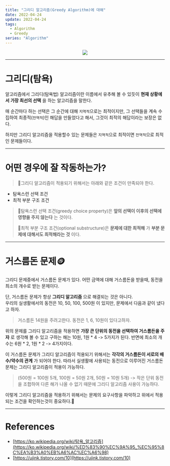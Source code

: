 ```yaml
---
title: "그리디 알고리즘(Greedy Algorithm)에 대해"
date: 2022-04-24
update: 2022-04-24
tags:
  - Algorithm
  - Greedy
series: "Algorithm"
---
```

<p align="center"><img src="https://user-images.githubusercontent.com/63226023/164942840-d52e6623-5973-4c16-99ef-3da83ce1e9ab.png"></p>

- - -
# 그리디(탐욕)
알고리즘에서 그리디(탐욕법) 알고리즘이란 이름에서 유추해 볼 수 있듯이 __현재 상황에서 가장 최선의 선택__ 을 하는 알고리즘을 말한다.

매 순간마다 하는 선택은 그 순간에 대해 `지역적`으로는 최적이지만, 그 선택들을 계속 수집하여 최종적(`전역적`)인 해답을 만들었다고 해서, 그것이 최적의 해답이라는 보장은 없다. 

하지만 그리디 알고리즘을 적용할수 있는 문제들은 `지역적`으로 최적이면 `전역적`으로 최적인 문제들이다. 
- - -

# 어떤 경우에 잘 작동하는가?
> 🎯그리디 알고리즘이 적용되기 위해서는 아래와 같은 조건이 만족되야 한다.

- 탐욕스런 선택 조건
- 최적 부분 구조 조건

> 📍탐욕스런 선택 조건(greedy choice property)은 __앞의 선택이 이후의 선택에 영향을 주지 않는다__ 는 것이다.
>
> 📍최적 부분 구조 조건(optional substructure)은 __문제에 대한 최적해__ 가 __부분 문제에 대해서도 최적해라는 것__ 이다.

- - -
# 거스름돈 문제🪙
그리디 문제중에서 거스름돈 문제가 있다. 어떤 금액에 대해 거스름돈을 받을때, 동전을 최소의 개수로 받는 문제이다.

단, 거스름돈 문제가 항상 __그리디 알고리즘__ 으로 해결되는 것은 아니다.   
우리의 실생활에서의 동전은 10, 50, 100, 500원 이 있지만, 문제에서 다음과 같이 냈다고 하자.

> 거스름돈 14원을 주려고한다. 동전은 1, 6, 10원이 있다고하자.

위의 문제를 그리디 알고리즘을 적용하면 __가장 큰 단위의 동전을 선택하여 거스롬든을 주자__ 로 생각해 볼 수 있고 구하는 해는 10원, 1원 * 4 -> 5가지가 된다. 반면에 최소의 개수는 6원 * 2, 1원 * 2 -> 4가지이다.

이 거스름돈 문제가 그리디 알고리즘이 적용되기 위해서는 __각각의 거스름돈이 서로의 배수/약수의 관계__ 가 되어야 한다. 따라서 실생활에 사용되는 동전으로 이루어진 거스름돈 문제는 그리디 알고리즘이 적용이 가능하다.

> (500원 = 100원 5개, 100원 = 50원 2개, 50원 = 10원 5개) -> 작은 단위 동전을 조합하여 다른 해가 나올 수 없기 때문에 그리디 알고리즘 사용이 가능하다.

이렇게 그리디 알고리즘을 적용하기 위해서는 문제의 요구사항을 파악하고 위에서 적용되는 조건을 확인하는것이 중요하다.🤔
- - -
# References

- [https://ko.wikipedia.org/wiki/탐욕_알고리즘](https://ko.wikipedia.org/wiki/%ED%83%90%EC%9A%95_%EC%95%8C%EA%B3%A0%EB%A6%AC%EC%A6%98)
- [https://ujink.tistory.com/10](https://ujink.tistory.com/10)